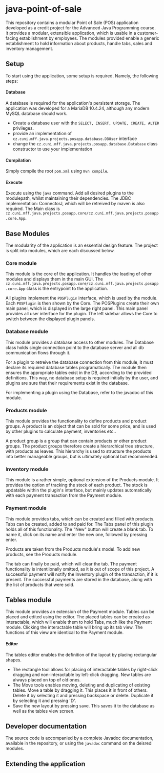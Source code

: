 # java-point-of-sale

This repository contains a modular Point of Sale (POS) application developed as a credit project for the Advanced Java Programming course.
It provides a modular, extensible application, which is usable in a customer-facing establishment by employees. The modules provided 
enable a generic establishment to hold information about products, handle tabs, sales and inventory management.


## Setup
To start using the application, some setup is required. Namely, the following steps:


#### Database
A database is required for the application's persistent storage. The application was developed for a MariaDB 10.4.24, although any modern MySQL database should work.
 - Create a database user with the `SELECT, INSERT, UPDATE, CREATE, ALTER`	privileges.
 - provide an implementation of `cz.cuni.mff.java.projects.posapp.database.DBUser` interface
 - change the `cz.cuni.mff.java.projects.posapp.database.Database` class constructor to use your implementation
 
 
#### Compilation
Simply compile the root `pom.xml` using `mvn compile`.


#### Execute
Execute using the `java` command. Add all desired plugins to the modulepath, whilst maintaining their dependencies.
The JDBC implementation: ConnectorJ, which will be retreived by maven is also required.
The Main class is `cz.cuni.mff.java.projects.posapp.core/cz.cuni.mff.java.projects.posapp.core.App`.


## Base Modules
The modularity of the application is an essential design feature. The project is split into modules, which are each discussed below.


### Core module
This module is the core of the application. It handles the loading of other modules and displays them in the main GUI.
The `cz.cuni.mff.java.projects.posapp.core/cz.cuni.mff.java.projects.posapp.core.App` class is the entrypoint to the application.

All plugins implement the `POSPlugin` interface, which is used by the module. Each `POSPlugin` is then shown by the Core.
The POSPlugins create their own main panel, which is displayed in the large right panel. This main panel provides all user
interface for the plugin. The left sidebar allows the Core to switch between the displayed plugin panels.


### Database module
This module provides a database access to other modules. The Database class holds single connection point to the database server and all
db communication flows through it.

For a plugin to retreive the database connection from this module, it must declare its required database tables programatically. 
The module then ensures the appropriate tables exist in the DB, according to the provided definitions. This way, no database setup is required initially by the user, 
and plugins are sure that their requirements exist in the database.

For implementing a plugin using the Database, refer to the javadoc of this module.


### Products module
This module provides the functionality to define products and product groups. A product is an object that can be sold for some price, and is used
by other plugins to calculate payment, inventories etc.. 

A product group is a group that can contain products or other product groups.
The product groups therefore create a hierarchical tree structure, with products as leaves. This hierarchy is used to structure the products
into better manageable groups, but is ultimately optional but recommended.


### Inventory module
This module is a rather simple, optional extension of the Products module. It provides the option of tracking the stock of each product.
The stock is updatable within the plugin's interface, but mainly updates automatically with each payment transaction from the Payment module.


### Payment module
This module provides tabs, which can be created and filled with products. Tabs can be created, added to and paid for. 
The Tabs panel of this plugin holds all of this functionality. The "New" button will create a blank tab.
To name it, click on its name and enter the new one, followed by pressing enter.

Products are taken from the Products module's model. To add new products, see the Products module.

The tab can finally be paid, which will clear the tab.
The payment functionality is intentiionally omitted, as it is out of scope of this project.
A successful payment will notify the Inventory plugin of the transaction, if it is present.
The successful payments are stored in the database, along with the list of products that were sold.


## Tables module
This module provides an extension of the Payment module. Tables can be placed and edited using the editor.
The placed tables can be created as interactable, which will enable them to hold Tabs, much like the Payment module.
Clicking the interactable table will bring up its tab view. The functions of this view are identical to the Payment module.

#### Editor
The tables editor enables the definition of the layout by placing rectangular shapes.
 - The rectangle tool allows for placing of interactable tables by right-click dragging and non-interactable by left-click dragging.
New tables are always placed on top of old ones.
 - The Move tools enables moving, deleting and duplicating of existing tables. Move a table by dragging it. This places it in front of others.
 Delete it by selecting it and pressing backspace or delete. Duplicate it by selecting it and pressing 'D'.
 - Save the new layout by pressing save. This saves it to the database as well as the tables view screen.


## Developer documentation
The source code is accompanied by a complete Javadoc documentation, available in the repository, or using the `javadoc` command on the deisred modules.

## Extending the application
